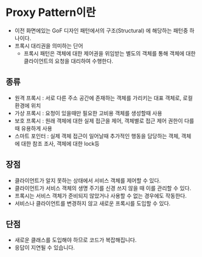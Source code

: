 # Proxy Pattern이란
 - 이전 화면에있는 GoF 디자인 패턴에서의 구조(Structural) 에 해당하는 패턴중 하나이다.
 - 프록시 대리권을 의미하는 단어
   - 프록시 패턴은 객체에 대한 제어권을 위임받는 별도의 객체를 통해 객체에 대한 클라이언트의 요청을 대리하여 수행한다.

## 종류
 - 원격 프록시 : 서로 다른 주소 공간에 존재하는 객체를 가리키는 대표 객체로, 로컬환경에 위치
 - 가상 프록시 : 요청이 있을때만 필요한 고비용 객체를 생성할때 사용
 - 보호 프록시 : 원래 객체에 대한 실제 접근을 제어, 객체별로 접근 제어 권한이 다를때 유용하게 사용
 - 스마트 포인터 : 실제 객체 접근이 일어날때 추가적인 행동을 담당하는 객체, 객체 에 대한 참조 조사, 객체에 대한 lock등

## 장점
 - 클라이언트가 알지 못하는 상태에서 서비스 객체를 제어할 수 있다.
 - 클라이언트가 서비스 객체의 생명 주기를 신경 쓰지 않을 때 이를 관리할 수 있다.
 - 프록시는 서비스 객체가 준비되지 않았거나 사용할 수 없는 경우에도 작동한다.
 - 서비스나 클라이언트를 변경하지 않고 새로운 프록시를 도입할 수 있다.
 
## 단점
 - 새로운 클래스를 도입해야 하므로 코드가 복잡해집니다.
 - 응답이 지연될 수 있습니다.
